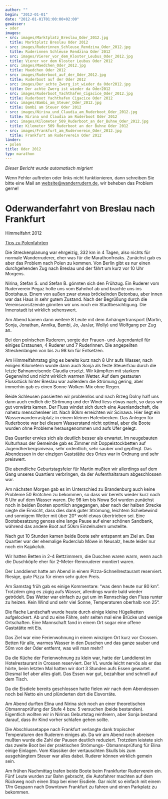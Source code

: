 ```yaml
---
author: ""
begin: "2012-01-01"
date: "2012-01-01T01:00:00+02:00"
gewässer:
- oder
images:
- src: images/Marktplatz_Breslau_Oder_2012.jpg
  title: Marktplatz Breslau Oder 2012
- src: images/Ruderinnen_Schleuse_Rendzina_Oder_2012.jpg
  title: Ruderinnen Schleuse Rendzina Oder 2012
- src: images/Vierer_vor_dem_Kloster_Leubus_Oder_2012.jpg
  title: Vierer vor dem Kloster Leubus Oder 2012
- src: images/Maedchen_Oder_2012.jpg
  title: Maedchen Oder 2012
- src: images/Ruderboot_auf_der_Oder_2012.jpg
  title: Ruderboot auf der Oder 2012
- src: images/Der_achte_Zwerg_ist_wieder_da_Oder2012.jpg
  title: Der achte Zwerg ist wieder da Oder2012
- src: images/Ruderboot_Yachthafen_Cigacice_Oder_2012.jpg
  title: Ruderboot Yachthafen Cigacice Oder 2012
- src: images/Bambi_am_Steuer_Oder_2012.jpg
  title: Bambi am Steuer Oder 2012
- src: images/Nirina_und_Claudia_am_Ruderboot_Oder_2012.jpg
  title: Nirina und Claudia am Ruderboot Oder 2012
- src: images/Kilometer_509_Ruderboot_an_der_Buhne_Oder_2012.jpg
  title: Kilometer 509 Ruderboot an der Buhne Oder 2012
- src: images/Frankfurt_am_Ruderverein_Oder_2012.jpg
  title: Frankfurt am Ruderverein Oder 2012
länder:
- polen
title: Oder 2012
typ: marathon
---
```



*Dieser Bericht wurde automatisch migriert*

Wenn Fehler auftreten oder links nicht funktionieren, dann schreiben Sie bitte eine Mail an website@wanderrudern.de, wir beheben das Problem gerne!



# Oderwanderfahrt von Breslau nach Frankfurt


Himmelfahrt 2012

[Tips zu Polenfahrten](/berichte/2012/polen2012)

Die Streckenplanung war ehrgeizig, 332 km in 4 Tagen, also nichts für normale Wanderruderer, eher was für die Marathonfreaks. Zunächst gab es aber das Problem nach Polen zu kommen. Von Berlin gibt es nur einen durchgehenden Zug nach Breslau und der fährt um kurz vor 10 Uhr Morgens.

Nirina, Stefan S. und Stefan B. gönnten sich den Frühzug. Ein Ruderer vom Ruderverein Pegaz holte uns vom Bahnhof ab und brachte uns ins Bootshaus. Einem von außen zwar etwas bröckelnden Betonbau, aber innen war das Haus in sehr gutem Zustand. Nach der Begrüßung durch die Vereinsvorsitzende gönnten wir uns noch ein Stadtbesichtigung. Die Innenstadt ist wirklich sehenswert.

Am Abend kamen dann weitere 8 Leute mit dem Anhängertransport (Martin, Sonja, Jonathan, Annika, Bambi, Jo, JarJar, Wolly) und Wolfgang per Zug an.

Bei den polnischen Ruderern, sorgte der Frauen- und Jugendanteil für einiges Erstaunen, 4 Ruderer und 7 Ruderinnen. Die angepeilten Streckenlängen von bis zu 98 km für Entsetzen.

Am Himmelfahrtstag ging es bereits kurz nach 8 Uhr aufs Wasser, nach einigen Kilometern wurde dann auch Sonja als feste Steuerfrau durch die letzte Bahnanreisende Claudia ersetzt. Wir kämpften mit starkem Gegenwind und nicht wirklich warmen Wetter. Auf dem gestauten Flussstück hinter Breslau war außerdem die Strömung gering, aber immerhin gab es einen Sonne-Wolken-Mix ohne Regen.

Beide Schleusen passierten wir problemlos und nach Brzeg Dolny half uns dann auch endlich die Strömung und der Wind liess etwas nach, so dass wir gut vorwärts kamen. Der Fluss windet sich durch eine Auenlandschaft, die nahezu menschenleer ist. Nach 80km erreichten wir Scinawa. Hier liegt ein Wasserwanderrastplatz in einem kleinen Hafenbecken. Das Anlegen für Ruderboote war bei diesem Wasserstand nicht optimal, aber die Boote wurden ohne Probleme herausgenommen und aufs Ufer gelegt.

Das Quartier erwies sich als deutlich besser als erwartet. Im neugebauten Kulturhaus der Gemeinde gab es Zimmer mit Doppelstockbetten auf Jugendherbergsniveau, sehr ordentlich, sehr sauber und gepflegt. Das Abendessen in der einzigen Gaststätte des Ortes war in Ordnung und sehr preiswert.

Die abendliche Geburtstagsfeier für Martin mußten wir allerdings auf dem Gang unseres Quartiers verbringen, da der Aufenthaltsraum abgeschlossen war.

Am nächsten Morgen gab es im Unterschied zu Brandenburg auch keine Probleme 50 Brötchen zu bekommen, so dass wir bereits wieder kurz nach 8 Uhr auf dem Wasser waren. Die 98 km bis Nowa Sol wurden zunächst noch in beiden Booten sportlich angegangen, aber nach der halben Strecke siegte die Einsicht, dass dies dank guter Strömung, leichtem Schiebewind und sonnigem Wetter mit über 20° wohl etwas übertrieben sei. Eine Bootsbesatzung genoss eine lange Pause auf einer schönen Sandbank, während das andere Boot auf 50km Einzelrudern umstellte.

Nach gut 10 Stunden kamen beide Boote sehr entspannt am Ziel an. Das Quartier war der ehemalige Ruderclub Möwe in Neusalz, heute leider nur noch ein Kajakclub.

Wir hatten Betten in 2-4 Bettzimmern, die Duschen waren warm, wenn auch die Duschköpfe eher für 2-Meter-Rennruderer montiert waren.

Der Landdienst hatte am Abend in einem Pizza-Schnellrestaurant reserviert. Riesige, gute Pizza für einen sehr guten Preis.

Am Samstag früh gab es einige Kommentare: “was denn heute nur 80 km”. Trotzdem ging es zügig aufs Wasser, allerdings wurde bald wieder getrödelt. Das Wetter war einfach zu gut um im Rennschlag den Fluss runter zu heizen. Kein Wind und sehr viel Sonne, Temperaturen oberhalb von 25°.

Die flache Landschaft wurde heute durch einige kleine Hügelketten aufgelockert. Ab und zu eine Fähre, sehr selten mal eine Brücke und wenige Ortschaften. Eine Mannschaft fand in einem Ort sogar eine offene Gaststätte mit Eis.

Das Ziel war eine Ferienwohnung in einem winzigen Ort kurz vor Crossen. Betten für alle, warmes Wasser in den Duschen und das ganze sauber und 50m von der Oder entfernt, was will man mehr?

Da die Küche der Ferienwohnung zu klein war, hatte der Landdienst im Hotelrestaurant in Crossen reserviert. Der VL wurde leicht nervös als er das hörte, beim letzten Mal hatten wir dort 3 Stunden aufs Essen gewartet. Diesmal lief aber alles glatt. Das Essen war gut, bezahlbar und schnell auf dem Tisch.

Da die Eisdiele bereits geschlossen hatte fielen wir nach dem Abendessen noch bei Netto ein und plünderten dort die Eisvorräte.

Am Abend durften Elina und Nirina sich noch an einer theoretischen Obmannsprüfung der Stufe 4 bzw. 5 versuchen (beide bestanden). Eigentlich wollten wir in Nirinas Geburtstag reinfeiern, aber Sonja bestand darauf, dass ihr Kind vorher schlafen gehen sollte.

Die Abschlussetappe nach Frankfurt verlangte dank tropischer Temperaturen den Ruderern einiges ab. Da wir am Abend noch abreisen mußten wurde die Zahl der Pausen deutlich reduziert. Trotzdem leistete sich das zweite Boot bei der praktischen Strömungs- Obmannsprüfung für Elina einige Einlagen. Vom Klassiker der vertauschten Skulls bis zum ausgehängtem Steuer war alles dabei. Ruderer können wirklich gemein sein.

Am frühen Nachmittag trafen beide Boote beim Frankfurter Ruderverein ein. Fünf Leute wurden zur Bahn gebracht, die Autofahrer machten auf dem Rückweg noch einen Stop bei einer Eisdiele. Gar nicht so einfach mit einem 17m Gespann nach Downtown Frankfurt zu fahren und einen Parkplatz zu bekommen.